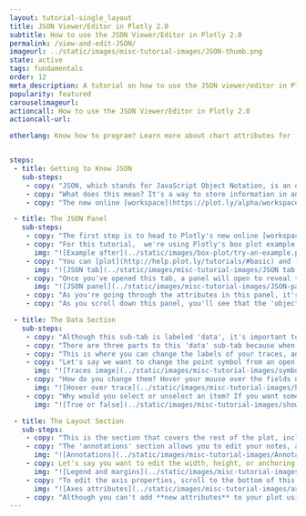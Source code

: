 ```yaml
---
layout: tutorial-single_layout
title: JSON Viewer/Editor in Plotly 2.0
subtitle: How to use the JSON Viewer/Editor in Plotly 2.0
permalink: /view-and-edit-JSON/
imageurl: ../static/images/misc-tutorial-images/JSON-thumb.png
state: active
tags: fundamentals
order: 12
meta_description: A tutorial on how to use the JSON viewer/editor in Plotly 2.0.
popularity: featured
carouselimageurl: 
actioncall: How to use the JSON Viewer/Editor in Plotly 2.0
actioncall-url: 

otherlang: Know how to program? Learn more about chart attributes for [Python](https://plot.ly/python/reference/) or [R](https://plot.ly/r/reference/).


steps: 
 - title: Getting to Know JSON
   sub-steps:
    - copy: "JSON, which stands for JavaScript Object Notation, is an open-standard format that uses human-readable text to transmit data objects consisting of attribute–value pairs."
    - copy: "What does this mean? It's a way to store information in an organized, easy-to-access manner. It also provides us a human-readable collection of data that we can access in a really clear manner."
    - copy: "The new online [workspace](https://plot.ly/alpha/workspace/) not only lets you view your plot's attributes through JSON, but opening the JSON panel also allows you to edit most of your plot's properties. This is especially cool if you're new to coding."

 - title: The JSON Panel
   sub-steps:
    - copy: "The first step is to head to Plotly's new online [workspace](https://plot.ly/alpha/workspace/) and [add your data](http://help.plot.ly/add-data-to-the-plotly-grid/)."
    - copy: "For this tutorial,  we're using Plotly's box plot example, as well as a few of [our own projects](https://plot.ly/~plotly2_demo/folder/home). To find the box plot example, select 'Box plot' under 'Chart Type', and click the 'try an example' button. As you can see, the data's already been added, and the plot has been styled. This is a great way to get yourself acquainted with not only the JSON editor, but the entire workspace as well."
      img: "![Example after](../static/images/box-plot/try-an-example.png)"
    - copy: "You can [plot](http://help.plot.ly/tutorials/#basic) and [style](http://help.plot.ly/style-your-plots/) your graph as you wish, by using the STYLE tab on the left-hands side, or by using the JSON tab."
      img: "![JSON tab](../static/images/misc-tutorial-images/JSON tab main.png)"
    - copy: "Once you've opened this tab, a panel will open to reveal the JSON code. If you're new to coding, it may look a little overwhelming, but it's not as scary as it seems."
      img: "![JSON panel](../static/images/misc-tutorial-images/JSON-panel-open.png)"   
    - copy: "As you're going through the attributes in this panel, it's a good idea to have [this reference](https://plot.ly/javascript/reference/) opened to help you out in case you need an explanation about a certain attribute."
    - copy: "As you scroll down this panel, you'll see that the 'object' consists of two sections: 'data' and 'layout'."

 - title: The Data Section
   sub-steps:
    - copy: "Although this sub-tab is labeled 'data', it's important to note that you aren't able to edit your data here, but you can by following [this step](http://help.plot.ly/add-data-to-the-plotly-grid/#step-5-update-your-data). This is actually referring to the attributes that belong to your traces, the same ones that are in the 'Traces' section under STYLE."
    - copy: "There are three parts to this 'data' sub-tab because when this plot was created, three traces were added to it. All the elements will be the same in each of these 'traces', but depending on what you want each of these 'traces' to look like, they'll be filled differently."
    - copy: "This is where you can change the labels of your traces, and depending on your chart type, you can change the thickness of your lines, the symbols and diameter of your points, and the colors of these attributes."
    - copy: "Let's say we want to change the point symbol from an open diamond to a cross. This is where that reference page comes in handy! We can use any of [these symbols](https://plot.ly/javascript/reference/#scatter3d-marker-symbol) in a 3D scatter, and it looks like 'cross' is on that list! We'll go right ahead and change it, as well as the size."
      img: "![Traces image](../static/images/misc-tutorial-images/symbol-JSON.gif)"
    - copy: "How do you change them? Hover your mouse over the fields next to the attributes to type into a field, or select/unselect an item. See the image below for a quick example."
      img: "![Hover over trace](../static/images/misc-tutorial-images/hover-first-trace.gif)"
    - copy: "Why would you select or unselect an item? If you want something to appear on your plot, select the box corresponding to that specific attribute and check it to make it 'true'. You can also hide something by clicking it (so it's no longer checked off) and it appears as 'false'."
      img: "![True or false](../static/images/misc-tutorial-images/show-legend-JSON.gif)"

 - title: The Layout Section
   sub-steps:
    - copy: "This is the section that covers the rest of the plot, including the title, annotations, and legend positioning. Unlike the 'data' section, this isn't divided by the traces, but by the sections of the plot."
    - copy: "The 'annotations' section allows you to edit your notes, and by looking at the image below, you can see that we have three annotations on our plot. We can change the text, color, and font of these notes. Although you can't add any annotations in the JSON editor, you can do so by going to the 'Notes' section by clicking STYLE. Visit [this tutorial](http://help.plot.ly/how-to-add-annotations/) if you need help getting started." 
      img: "![Annotations](../static/images/misc-tutorial-images/Annotations-JSON.png)"
    - copy: Let's say you want to edit the width, height, or anchoring of the legend; scroll until you find 'legend', then click on the arrow next to it to see the attributes belonging to the legend. Click on the fields that you wish to change. You can follow the same steps for the 'margin'. By doing this, you can edit the positioning and padding of the margins."
      img: "![Legend and margins](../static/images/misc-tutorial-images/legendandmargins.png)"
    - copy: "To edit the axis properties, scroll to the bottom of this category. This is where you can change the axes labels, but also the characteristics belonging to the ticks (labels, markers, formats, angles, and fonts to name a few), as well as the grid lines and zero lines. It's a good idea to look at both the x-axis and y-axis parts of this section, to make sure you don't miss anything. Let's say you want to remove the grid lines from your plot; you have to unselect the 'grid line' in both axes so they both appear as 'false'. Otherwise, you'll be left with either horizontal or vertical lines behind your plot."
      img: "![Axes attributes](../static/images/misc-tutorial-images/axes-JSON.png)"
    - copy: "Although you can't add **new attributes** to your plot using the JSON editor, in some cases you still have a little more control by setting things specifically to your liking, rather than just using the tabs in the workspace. Happy plotting!" 
---
```

